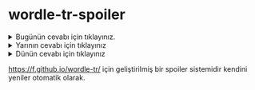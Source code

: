 # wordle-tr-spoiler

<details>
  <summary>Bugünün cevabı için tıklayınız.</summary>
  <br>
    <b> hımış </b>
</details>

<details>
  <summary>Yarının cevabı için tıklayınız</summary>
  <br>
   <b> maruz </b>
</details>

<details>
  <summary>Dünün cevabı için tıklayınız </summary>
  <br>
  <b> malca </b>
</details>

https://f.github.io/wordle-tr/ için geliştirilmiş bir spoiler sistemidir kendini yeniler otomatik olarak.

